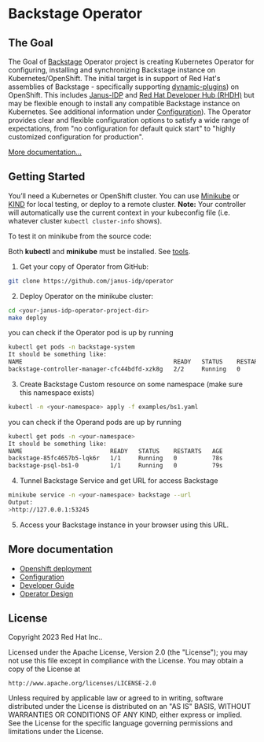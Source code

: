 # Backstage Operator

## The Goal
The Goal of [Backstage](https://backstage.io) Operator project is creating Kubernetes Operator for configuring, installing and synchronizing Backstage instance on Kubernetes/OpenShift. 
The initial target is in support of Red Hat's assemblies of Backstage - specifically supporting [dynamic-plugins](https://github.com/janus-idp/backstage-showcase/blob/main/showcase-docs/dynamic-plugins.md)) on OpenShift. This includes [Janus-IDP](https://janus-idp.io/) and [Red Hat Developer Hub (RHDH)](https://developers.redhat.com/rhdh) but may be flexible enough to install any compatible Backstage instance on Kubernetes. See additional information under [Configuration](docs/configuration.md)).
The Operator provides clear and flexible configuration options to satisfy a wide range of expectations, from "no  configuration for default quick start" to "highly customized configuration for production".

[More documentation...](#more-documentation)

## Getting Started
You’ll need a Kubernetes or OpenShift cluster. You can use [Minikube](https://minikube.sigs.k8s.io/docs/) or [KIND](https://sigs.k8s.io/kind) for local testing, or deploy to a remote cluster.
**Note:** Your controller will automatically use the current context in your kubeconfig file (i.e. whatever cluster `kubectl cluster-info` shows).

To test it on minikube from the source code:

Both **kubectl** and **minikube** must be installed. See [tools](https://kubernetes.io/docs/tasks/tools/).

1.  Get your copy of Operator from GitHub: 
```sh
git clone https://github.com/janus-idp/operator
```
2. Deploy Operator on the minikube cluster:
```sh
cd <your-janus-idp-operator-project-dir>
make deploy
```
you can check if the Operator pod is up by running 
```sh
kubectl get pods -n backstage-system
It should be something like:
NAME                                           READY   STATUS    RESTARTS   AGE
backstage-controller-manager-cfc44bdfd-xzk8g   2/2     Running   0          32s
```
3. Create Backstage Custom resource on some namespace (make sure this namespace exists)
```sh
kubectl -n <your-namespace> apply -f examples/bs1.yaml
```
you can check if the Operand pods are up by running
```sh
kubectl get pods -n <your-namespace>
It should be something like:
NAME                         READY   STATUS    RESTARTS   AGE
backstage-85fc4657b5-lqk6r   1/1     Running   0          78s
backstage-psql-bs1-0         1/1     Running   0          79s

```
4. Tunnel Backstage Service and get URL for access Backstage
```sh
minikube service -n <your-namespace> backstage --url
Output:
>http://127.0.0.1:53245
```
5. Access your Backstage instance in your browser using this URL. 

## More documentation

- [Openshift deployment](docs/openshift.md)
- [Configuration](docs/configuration.md)
- [Developer Guide](docs/developer.md)
- [Operator Design](docs/developer.md)


## License

Copyright 2023 Red Hat Inc..

Licensed under the Apache License, Version 2.0 (the "License");
you may not use this file except in compliance with the License.
You may obtain a copy of the License at

    http://www.apache.org/licenses/LICENSE-2.0

Unless required by applicable law or agreed to in writing, software
distributed under the License is distributed on an "AS IS" BASIS,
WITHOUT WARRANTIES OR CONDITIONS OF ANY KIND, either express or implied.
See the License for the specific language governing permissions and
limitations under the License.

